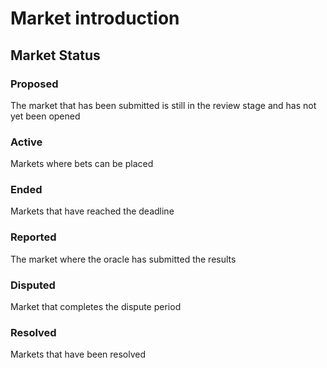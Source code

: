 # Market introduction

## Market Status

### Proposed

The market that has been submitted is still in the review stage and has not yet
been opened

### Active

Markets where bets can be placed

### Ended

Markets that have reached the deadline

### Reported

The market where the oracle has submitted the results

### Disputed

Market that completes the dispute period

### Resolved

Markets that have been resolved
